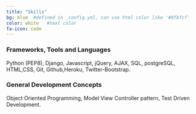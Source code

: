 ```yaml
---
title: "Skills"
bg: blue  #defined in _config.yml, can use html color like '#0fbfcf'
color: white   #text color
fa-icon: code
---
```


### Frameworks, Tools and Languages

Python (PEP8), Django, Javascript, jQuery, AJAX, SQL, postgreSQL, HTML,CSS,  Git, Github,Heroku, Twitter-Bootstrap.

### General Development Concepts

Object Oriented Programming, Model View Controller pattern, Test Driven Development.



